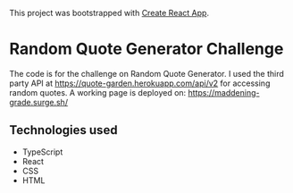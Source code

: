 This project was bootstrapped with [Create React App](https://github.com/facebook/create-react-app).

# Random Quote Generator Challenge

The code is for the challenge on Random Quote Generator. I used the third party API at https://quote-garden.herokuapp.com/api/v2 for accessing random quotes. A working page is deployed on: https://maddening-grade.surge.sh/

## Technologies used

- TypeScript
- React
- CSS
- HTML

